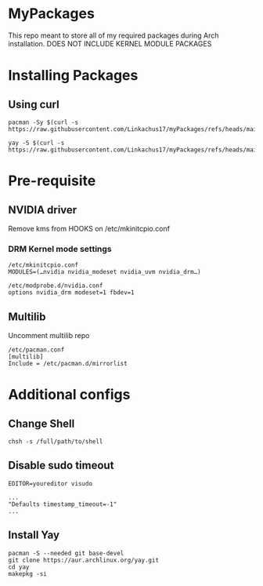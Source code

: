 # MyPackages
This repo meant to store all of my required packages during Arch installation. DOES NOT INCLUDE KERNEL MODULE PACKAGES

# Installing Packages
## Using curl
```
pacman -Sy $(curl -s https://raw.githubusercontent.com/Linkachus17/myPackages/refs/heads/main/pacman)
```
```
yay -S $(curl -s https://raw.githubusercontent.com/Linkachus17/myPackages/refs/heads/main/yay)
```
# Pre-requisite
## NVIDIA driver
Remove kms from HOOKS on /etc/mkinitcpio.conf
### DRM Kernel mode settings
```
/etc/mkinitcpio.conf
MODULES=(…nvidia nvidia_modeset nvidia_uvm nvidia_drm…)
```
```
/etc/modprobe.d/nvidia.conf
options nvidia_drm modeset=1 fbdev=1
```
## Multilib
Uncomment multilib repo
```
/etc/pacman.conf
[multilib]
Include = /etc/pacman.d/mirrorlist
```
# Additional configs
## Change Shell
```
chsh -s /full/path/to/shell
```
## Disable sudo timeout
``EDITOR=youreditor visudo``
```
...
"Defaults timestamp_timeout=-1"
...
```

## Install Yay
```
pacman -S --needed git base-devel
git clone https://aur.archlinux.org/yay.git
cd yay
makepkg -si
```
